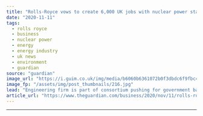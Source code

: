 ```yaml
---
title: "Rolls-Royce vows to create 6,000 UK jobs with nuclear power station plans"
date: "2020-11-11"
tags: 
  - rolls royce
  - business
  - nuclear power
  - energy
  - energy industry
  - uk news
  - environment
  - guardian
source: "guardian"
image_url: "https://i.guim.co.uk/img/media/b6060b6361072b0f3dbdc6f9fbc4482d1ccc0bb7/203_323_2438_1463/master/2438.jpg?width=460&quality=85&auto=format&fit=max&s=91eaaf62d5aed0c12d43c8069fa65e1d"
image_fp: "/assets/img/post_thumbnails/216.jpg"
lead: "Engineering firm is part of consortium pushing for government backingRolls-Royce says it can create 6,000 UK jobs within five years if the government backs its plans to build small nuclear reactors around the country.The engineering company is part o..."
article_url: "https://www.theguardian.com/business/2020/nov/11/rolls-royce-vows-to-create-6000-uk-jobs-with-nuclear-power-station-plans"
---
```


---
